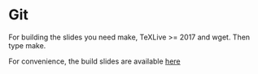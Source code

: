 # Git


For building the slides you need make, TeXLive >= 2017 and wget.
Then type make.

For convenience, the build slides are available [here](git.pdf)

